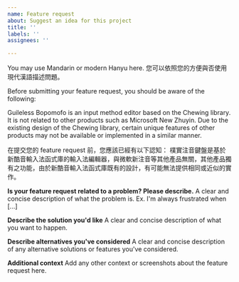 ```yaml
---
name: Feature request
about: Suggest an idea for this project
title: ''
labels: ''
assignees: ''

---
```


You may use Mandarin or modern Hanyu here.
您可以依照您的方便與否使用現代漢語描述問題。

Before submitting your feature request, you should be aware of the following:

Guileless Bopomofo is an input method editor based on the Chewing library. It is not related to other products such as Microsoft New Zhuyin. Due to the existing design of the Chewing library, certain unique features of other products may not be available or implemented in a similar manner.

在提交您的 feature request 前，您應該已經有以下認知： 樸實注音鍵盤是基於新酷音輸入法函式庫的輸入法編輯器，與微軟新注音等其他產品無關，其他產品獨有之功能，由於新酷音輸入法函式庫既有的設計，有可能無法提供相同或近似的實作。

**Is your feature request related to a problem? Please describe.**
A clear and concise description of what the problem is. Ex. I'm always frustrated when [...]

**Describe the solution you'd like**
A clear and concise description of what you want to happen.

**Describe alternatives you've considered**
A clear and concise description of any alternative solutions or features you've considered.

**Additional context**
Add any other context or screenshots about the feature request here.
